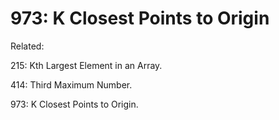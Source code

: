 # 973: K Closest Points to Origin

Related:

215: Kth Largest Element in an Array.

414: Third Maximum Number.

973: K Closest Points to Origin.